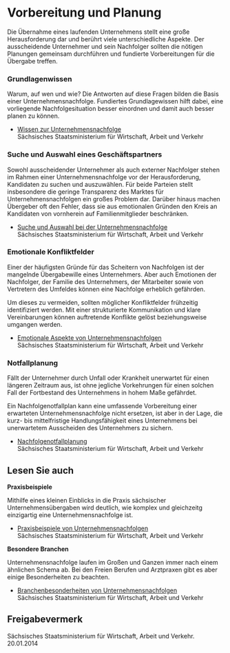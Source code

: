 # Vorbereitung und Planung

Die Übernahme eines laufenden Unternehmens stellt eine große Herausforderung dar und berührt viele unterschiedliche Aspekte. Der ausscheidende Unternehmer und sein Nachfolger sollten die nötigen Planungen gemeinsam durchführen und fundierte Vorbereitungen für die Übergabe treffen.

### Grundlagenwissen

Warum, auf wen und wie? Die Antworten auf diese Fragen bilden die Basis einer Unternehmensnachfolge. Fundiertes Grundlagewissen hilft dabei, eine vorliegende Nachfolgesituation besser einordnen und damit auch besser planen zu können.

* [Wissen zur Unternehmensnachfolge](http://www.unternehmensnachfolge.sachsen.de/5059.html)  
  Sächsisches Staatsministerium für Wirtschaft, Arbeit und Verkehr

### Suche und Auswahl eines Geschäftspartners

Sowohl ausscheidender Unternehmer als auch externer Nachfolger stehen im Rahmen einer Unternehmensnachfolge vor der Herausforderung, Kandidaten zu suchen und auszuwählen. Für beide Parteien stellt insbesondere die geringe Transparenz des Marktes für Unternehmensnachfolgen ein großes Problem dar. Darüber hinaus machen Übergeber oft den Fehler, dass sie aus emotionalen Gründen den Kreis an Kandidaten von vornherein auf Familienmitglieder beschränken.

* [Suche und Auswahl bei der Unternehmensnachfolge](http://www.unternehmensnachfolge.sachsen.de/5066.html)  
  Sächsisches Staatsministerium für Wirtschaft, Arbeit und Verkehr

### Emotionale Konfliktfelder

Einer der häufigsten Gründe für das Scheitern von Nachfolgen ist der mangelnde Übergabewille eines Unternehmers. Aber auch Emotionen der Nachfolger, der Familie des Unternehmers, der Mitarbeiter sowie von Vertretern des Umfeldes können eine Nachfolge erheblich gefährden.

Um dieses zu vermeiden, sollten möglicher Konfliktfelder frühzeitig identifiziert werden. Mit einer strukturierte Kommunikation und klare Vereinbarungen können auftretende Konflikte gelöst beziehungsweise umgangen werden.

* [Emotionale Aspekte von Unternehmensnachfolgen](http://www.unternehmensnachfolge.sachsen.de/5073.html)  
  Sächsisches Staatsministerium für Wirtschaft, Arbeit und Verkehr

### Notfallplanung

Fällt der Unternehmer durch Unfall oder Krankheit unerwartet für einen längeren Zeitraum aus, ist ohne jegliche Vorkehrungen für einen solchen Fall der Fortbestand des Unternehmens in hohem Maße gefährdet.

Ein Nachfolgenotfallplan kann eine umfassende Vorbereitung einer erwarteten Unternehmensnachfolge nicht ersetzen, ist aber in der Lage, die kurz- bis mittelfristige Handlungsfähigkeit eines Unternehmens bei unerwartetem Ausscheiden des Unternehmers zu sichern.

* [Nachfolgenotfallplanung](http://www.unternehmensnachfolge.sachsen.de/5063.html)  
  Sächsisches Staatsministerium für Wirtschaft, Arbeit und Verkehr

## Lesen Sie auch

**Praxisbeispiele**

Mithilfe eines kleinen Einblicks in die Praxis sächsischer Unternehmensübergaben wird deutlich, wie komplex und gleichzeitg einzigartig eine Unternehmensnachfolge ist.

* [Praxisbeispiele von Unternehmensnachfolgen](http://www.unternehmensnachfolge.sachsen.de/5057.html)  
  Sächsisches Staatsministerium für Wirtschaft, Arbeit und Verkehr

**Besondere Branchen**

Unternehmensnachfolge laufen im Großen und Ganzen immer nach einem ähnlichen Schema ab. Bei den Freien Berufen und Arztpraxen gibt es aber einige Besonderheiten zu beachten.

* [Branchenbesonderheiten von Unternehmensnachfolgen](http://www.unternehmensnachfolge.sachsen.de/5055.html)  
  Sächsisches Staatsministerium für Wirtschaft, Arbeit und Verkehr

## Freigabevermerk

Sächsisches Staatsministerium für Wirtschaft, Arbeit und Verkehr. 20.01.2014

